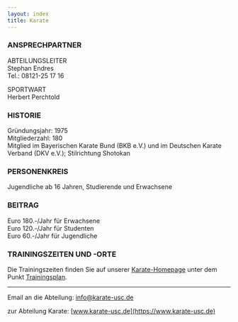 ```yaml
---
layout: index
title: Karate
---
```

### ANSPRECHPARTNER

ABTEILUNGSLEITER  
Stephan Endres  
Tel.: 08121-25 17 16  

SPORTWART  
Herbert Perchtold  

### HISTORIE  

Gründungsjahr: 1975  
Mitgliederzahl: 180  
Mitglied im Bayerischen Karate Bund (BKB e.V.) und im Deutschen
Karate Verband (DKV e.V.); Stilrichtung Shotokan

### PERSONENKREIS

Jugendliche ab 16 Jahren, Studierende und Erwachsene

### BEITRAG

Euro 180.-/Jahr für Erwachsene  
Euro 120.-/Jahr für Studenten  
Euro  60.-/Jahr für Jugendliche  

### TRAININGSZEITEN UND -ORTE

Die Trainingszeiten finden Sie auf unserer [Karate-Homepage](https://www.karate-usc.de/) unter dem Punkt [Trainingsplan](https://www.karate-usc.de/trainingsplan/).

***

Email an die Abteilung: <info@karate-usc.de>

zur Abteilung Karate: [www.karate-usc.de](https://www.karate-usc.de)
